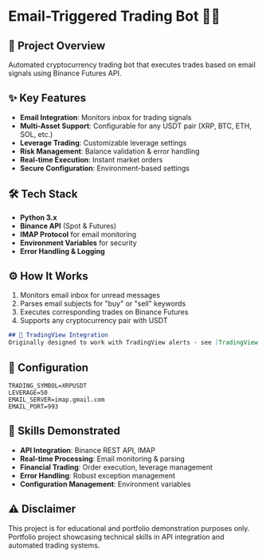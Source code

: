 # Email-Triggered Trading Bot 📧🤖

## 🎯 Project Overview
Automated cryptocurrency trading bot that executes trades based on email signals using Binance Futures API.

## ✨ Key Features
- **Email Integration**: Monitors inbox for trading signals
- **Multi-Asset Support**: Configurable for any USDT pair (XRP, BTC, ETH, SOL, etc.)
- **Leverage Trading**: Customizable leverage settings
- **Risk Management**: Balance validation & error handling
- **Real-time Execution**: Instant market orders
- **Secure Configuration**: Environment-based settings

## 🛠️ Tech Stack
- **Python 3.x**
- **Binance API** (Spot & Futures)
- **IMAP Protocol** for email monitoring
- **Environment Variables** for security
- **Error Handling & Logging**

## ⚙️ How It Works
1. Monitors email inbox for unread messages
2. Parses email subjects for "buy" or "sell" keywords
3. Executes corresponding trades on Binance Futures
4. Supports any cryptocurrency pair with USDT

```markdown
## 🔗 TradingView Integration
Originally designed to work with TradingView alerts - see [TradingView Integration Guide](docs/tradingview_integration.md) for details.
```

## 🔧 Configuration
```env
TRADING_SYMBOL=XRPUSDT
LEVERAGE=50
EMAIL_SERVER=imap.gmail.com
EMAIL_PORT=993
```

## 🚀 Skills Demonstrated
- **API Integration**: Binance REST API, IMAP
- **Real-time Processing**: Email monitoring & parsing
- **Financial Trading**: Order execution, leverage management
- **Error Handling**: Robust exception management
- **Configuration Management**: Environment variables

## ⚠️ Disclaimer
This project is for educational and portfolio demonstration purposes only.
Portfolio project showcasing technical skills in API integration and automated trading systems.
